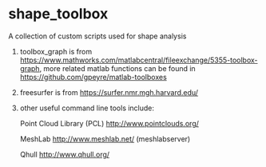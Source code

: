 # shape_toolbox
A collection of custom scripts used for shape analysis

1. toolbox_graph is from https://www.mathworks.com/matlabcentral/fileexchange/5355-toolbox-graph, more related matlab functions can be found in https://github.com/gpeyre/matlab-toolboxes

2. freesurfer is from https://surfer.nmr.mgh.harvard.edu/

3. other useful command line tools include:

   Point Cloud Library (PCL) http://www.pointclouds.org/

   MeshLab http://www.meshlab.net/ (meshlabserver)
   
   Qhull http://www.qhull.org/
